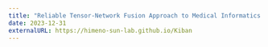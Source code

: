 ```yaml
---
title: "Reliable Tensor-Network Fusion Approach to Medical Informatics: Novel Techniques and Benchmarks"
date: 2023-12-31
externalURL: https://himeno-sun-lab.github.io/Kiban
---
```

